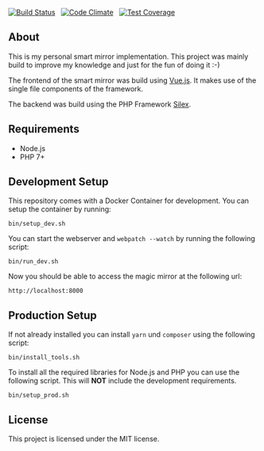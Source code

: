 [![Build Status](https://travis-ci.org/stijink/homescreen.svg?branch=master)](https://travis-ci.org/stijink/homescreen) &nbsp; [![Code Climate](https://codeclimate.com/github/stijink/homescreen/badges/gpa.svg)](https://codeclimate.com/github/stijink/homescreen) &nbsp; [![Test Coverage](https://codeclimate.com/github/stijink/homescreen/badges/coverage.svg)](https://codeclimate.com/github/stijink/homescreen/coverage)

## About

This is my personal smart mirror implementation. This project was mainly build to improve my knowledge and just for the fun of doing it :-)

The frontend of the smart mirror was build using [Vue.js](https://vuejs.org/). It makes use of the single file components of the framework.

The backend was build using the PHP Framework [Silex](https://silex.sensiolabs.org/).

## Requirements

* Node.js
* PHP 7+

## Development Setup

This repository comes with a Docker Container for development. You can setup the container by running:

```
bin/setup_dev.sh
``` 

You can start the webserver and `webpatch --watch` by running the following script:

```
bin/run_dev.sh
``` 

Now you should be able to access the magic mirror at the following url:

```
http://localhost:8000
```

## Production Setup

If not already installed you can install `yarn` und `composer` using the following script:

```
bin/install_tools.sh
```

To install all the required libraries for Node.js and PHP you can use the following script. This will **NOT** include the development requirements.

```
bin/setup_prod.sh
``` 

## License

This project is licensed under the MIT license.
